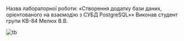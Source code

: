 Назва лабораторної роботи:  «Створення додатку бази даних, орієнтованого на взаємодію з СУБД PostgreSQL»»
Виконав студент групи КВ-84 Мелюх В.В.

![tb](https://user-images.githubusercontent.com/44471764/98467603-f57d0680-21de-11eb-8044-d2a69100c9f1.png)
